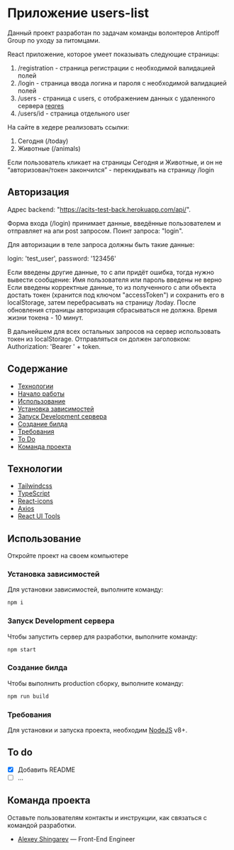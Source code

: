 # Приложение users-list

Данный проект разработан по задачам команды волонтеров Antipoff Group по уходу за питомцами.

React приложение, которое умеет показывать следующие страницы:

1. /registration - страница регистрации с необходимой валидацией полей
2. /login - страница ввода логина и пароля с необходимой валидацией полей
3. /users - страница с users, с отображением данных с удаленного сервера [reqres](https://reqres.in/)
4. /users/id - страница отдельного user

На сайте в хедере реализовать ссылки:

1. Сегодня (/today)
2. Животные (/animals)

Если пользователь кликает на страницы Сегодня и Животные, и он не “авторизован/токен закончился” - перекидывать на страницу /login

## Авторизация
Адрес backend: "https://acits-test-back.herokuapp.com/api/". 

Форма входа (/login) принимает данные, введённые пользователем и отправляет на апи post запросом. Поинт запроса: "login". 

Для авторизации в теле запроса должны быть такие данные:

login: 'test_user', password: '123456'

Если введены другие данные, то с апи придёт ошибка, тогда нужно вывести сообщение:
Имя пользователя или пароль введены не верно
Если введены корректные данные, то из полученного с апи объекта достать токен (хранится под ключом "accessToken") и сохранить его в localStorage, затем перебрасывать на страницу /today. 
После обновления страницы авторизация сбрасываться не должна. Время жизни токена - 10 минут.

В дальнейшем для всех остальных запросов на сервер использовать токен из localStorage. Отправляться он должен заголовком: Authorization: 'Bearer ' + token.

## Содержание

- [Технологии](#технологии)
- [Начало работы](#начало-работы)
- [Использование](#Использование)
- [Установка зависимостей](#Установка-зависимостей)
- [Запуск Development сервера](#Запуск-Development-сервера)
- [Создание билда](#Создание-билда)
- [Требования](#Требования)
- [To Do](#To-Do)
- [Команда проекта](#команда-проекта)

## Технологии

- [Tailwindcss](https://tailwindcss.com/)
- [TypeScript](https://www.typescriptlang.org/)
- [React-icons](https://react-icons.github.io/react-icons/)
- [Axios](https://axios-http.com/)
- [React UI Tools](https://mui.com/)

## Использование

Откройте проект на своем компьютере

### Установка зависимостей
Для установки зависимостей, выполните команду: 
```sh
npm i
```
### Запуск Development сервера
Чтобы запустить сервер для разработки, выполните команду:
```sh
npm start
```
### Создание билда
Чтобы выполнить production сборку, выполните команду: 
```sh
npm run build
```

### Требования
Для установки и запуска проекта, необходим [NodeJS](https://nodejs.org/) v8+.


## To do
- [x] Добавить README
- [ ] ...

## Команда проекта
Оставьте пользователям контакты и инструкции, как связаться с командой разработки.

- [Alexey Shingarev](https://t.me/alekseyshing) — Front-End Engineer
